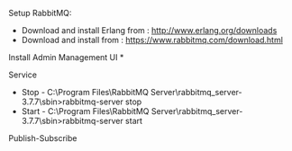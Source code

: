 ﻿Setup RabbitMQ:

* Download and install Erlang from : http://www.erlang.org/downloads
* Download and install from : https://www.rabbitmq.com/download.html

Install Admin Management UI
* 

Service
* Stop - C:\Program Files\RabbitMQ Server\rabbitmq_server-3.7.7\sbin>rabbitmq-server stop
* Start - C:\Program Files\RabbitMQ Server\rabbitmq_server-3.7.7\sbin>rabbitmq-server start

Publish-Subscribe

